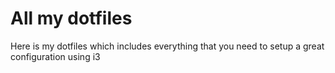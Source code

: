 # All my dotfiles
Here is my dotfiles which includes everything that you need to setup a great configuration using i3

